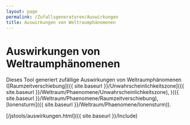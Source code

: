 ```yaml
---
layout: page
permalink: /Zufallsgeneratoren/Auswirkungen
title: Auswirkungen von Weltraumphänomenen
---
```


# Auswirkungen von Weltraumphänomenen

Dieses Tool generiert zufällige Auswirkungen von Weltraumphänomenen ([Raumzeitverschiebung]({{ site.baseurl }}/Unwahrscheinlichkeitszone]({{ site.baseurl }}/Weltraum/Phaenomene/Unwahrscheinlichkeitszone), )({{ site.baseurl }}/Weltraum/Phaenomene/Raumzeitverschiebung), [Ionensturm]({{ site.baseurl }}/Weltraum/Phaenomene/Ionensturm)).

[/jstools/auswirkungen.html]({{ site.baseurl }}/Include)
